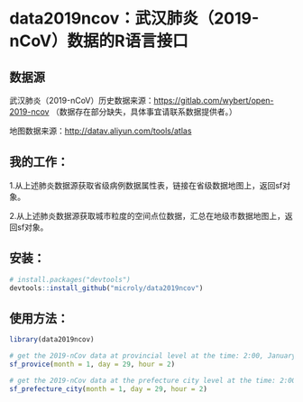 # data2019ncov：武汉肺炎（2019-nCoV）数据的R语言接口

## 数据源
武汉肺炎（2019-nCoV）历史数据来源：https://gitlab.com/wybert/open-2019-ncov    （数据存在部分缺失，具体事宜请联系数据提供者。）

地图数据来源：http://datav.aliyun.com/tools/atlas

## 我的工作：
1.从上述肺炎数据源获取省级病例数据属性表，链接在省级数据地图上，返回sf对象。

2.从上述肺炎数据源获取城市粒度的空间点位数据，汇总在地级市数据地图上，返回sf对象。

## 安装：
```r
# install.packages("devtools")
devtools::install_github("microly/data2019ncov")
```

## 使用方法：
```r
library(data2019ncov)

# get the 2019-nCov data at provincial level at the time: 2:00, January 29.
sf_provice(month = 1, day = 29, hour = 2)

# get the 2019-nCov data at the prefecture city level at the time: 2:00, January 29.
sf_prefecture_city(month = 1, day = 29, hour = 2)
```
